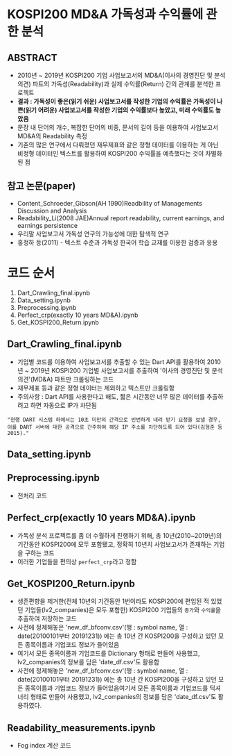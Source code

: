 # KOSPI200 MD&A 가독성과 수익률에 관한 분석
## ABSTRACT
- 2010년 ~ 2019년 KOSPI200 기업 사업보고서의 MD&A(이사의 경영진단 및 분석의견) 파트의 가독성(Readability)과 실제 수익률(Return) 간의 관계를 분석한 프로젝트
- <b>결과 : 가독성이 좋은(읽기 쉬운) 사업보고서를 작성한 기업의 수익률은 가독성이 나쁜(읽기 어려운) 사업보고서를 작성한 기업의 수익률보다 높았고, 미래 수익률도 높았음</b>
- 문장 내 단어의 개수, 복잡한 단어의 비중, 문서의 길이 등을 이용하여 사업보고서 MD&A의 Readability 측정
- 기존의 많은 연구에서 다뤄졌던 재무제표와 같은 정형 데이터를 이용하는 게 아닌 비정형 데이터인 텍스트를 활용하여 KOSPI200 수익률을 예측했다는 것이 차별화된 점

## 참고 논문(paper)
- Content_Schroeder_Gibson(AH 1990)Readbility of Managements Discussion and Analysis
- Readability_Li(2008 JAE)Annual report readability, current earnings, and earnings persistence
- 우리말 사업보고서 가독성 연구의 가능성에 대한 탐색적 연구
- 홍정하 등(2011) - 텍스트 수준과 가독성 한국어 학습 교재를 이용한 검증과 응용

# 코드 순서
1. Dart_Crawling_final.ipynb
2. Data_setting.ipynb
3. Preprocessing.ipynb
4. Perfect_crp(exactly 10 years MD&A).ipynb
5. Get_KOSPI200_Return.ipynb

## Dart_Crawling_final.ipynb
- 기업별 코드를 이용하여 사업보고서를 추출할 수 있는 Dart API를 활용하여 2010년 ~ 2019년 KOSPI200 기업별 사업보고서를 추출하여 '이사의 경영진단 및 분석의견'(MD&A) 파트만 크롤링하는 코드
- 재무제표 등과 같은 정형 데이터는 제외하고 텍스트만 크롤링함
- 주의사항 : Dart API를 사용한다고 해도, 짧은 시간동안 너무 많은 데이터를 추출하려고 하면 자동으로 IP가 차단됨

`"현행 DART 시스템 하에서는 10초 미만의 간격으로 빈번하게 내려 받기 요청을 보낼 경우, 이를 DART 서버에 대한 공격으로 간주하여 해당 IP 주소를 차단하도록 되어 있다(김형준 등 2015)."`

## Data_setting.ipynb

## Preprocessing.ipynb
- 전처리 코드

## Perfect_crp(exactly 10 years MD&A).ipynb
- 가독성 분석 프로젝트를 좀 더 수월하게 진행하기 위해, 총 10년(2010~2019년)의 기간동안 KOSPI200에 모두 포함됐고, 정확히 10년치 사업보고서가 존재하는 기업을 구하는 코드
- 이러한 기업들을 편의상 `perfect_crp`라고 정함

## Get_KOSPI200_Return.ipynb
- 생존편향을 제거한(전체 10년의 기간동안 1번이라도 KOSPI200에 편입된 적 있었던 기업들(lv2_companies)은 모두 포함한) KOSPI200 기업들의 `종가`와 `수익률`을 추출하여 저장하는 코드
- 사전에 정제해놓은 'new_df_bfconv.csv'(행 : symbol name, 열 : date(20100101부터 20191231)) 에는 총 10년 간 KOSPI200을 구성하고 있던 모든 종목이름과 기업코드 정보가 들어있음
- 여기서 모든 종목이름과 기업코드를 Dictionary 형태로 만들어 사용했고, lv2_companies의 정보를 담은 'date_df.csv'도 활용함
- 사전에 정제해놓은 'new_df_bfconv.csv'(행 : symbol name, 열 : date(20100101부터 20191231)) 에는 총 10년 간 KOSPI200을 구성하고 있던 모든 종목이름과 기업코드 정보가 들어있음여기서 모든 종목이름과 기업코드를 딕셔너리 형태로 만들어 사용했고, lv2_companies의 정보를 담은 'date_df.csv'도 활용하였다.

## Readability_measurements.ipynb
- Fog index 계산 코드
